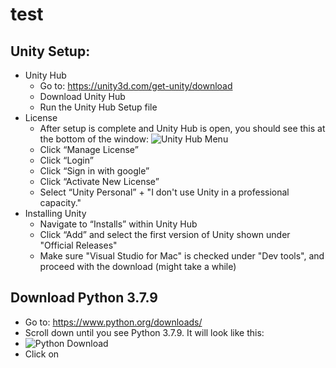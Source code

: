 # test

## Unity Setup:

* Unity Hub
  * Go to: https://unity3d.com/get-unity/download
  * Download Unity Hub
  * Run the Unity Hub Setup file
* License
  * After setup is complete and Unity Hub is open, you should see this at the bottom of the window:
  ![Unity Hub Menu](https://i.paste.pics/fcbee8923b6678a27448515de12622be.png)
  * Click “Manage License”
  * Click “Login”
  * Click “Sign in with google”
  * Click “Activate New License”
  * Select “Unity Personal” + "I don't use Unity in a professional capacity."
* Installing Unity
  * Navigate to “Installs” within Unity Hub
  * Click “Add” and select the first version of Unity shown under "Official Releases"
  * Make sure "Visual Studio for Mac" is checked under "Dev tools", and proceed with the download (might take a while)

## Download Python 3.7.9
* Go to: https://www.python.org/downloads/
* Scroll down until you see Python 3.7.9. It will look like this:
 * ![Python Download](https://i.paste.pics/18fb3b415cd7deb1d89082320dacaa13.png)
 * Click on
